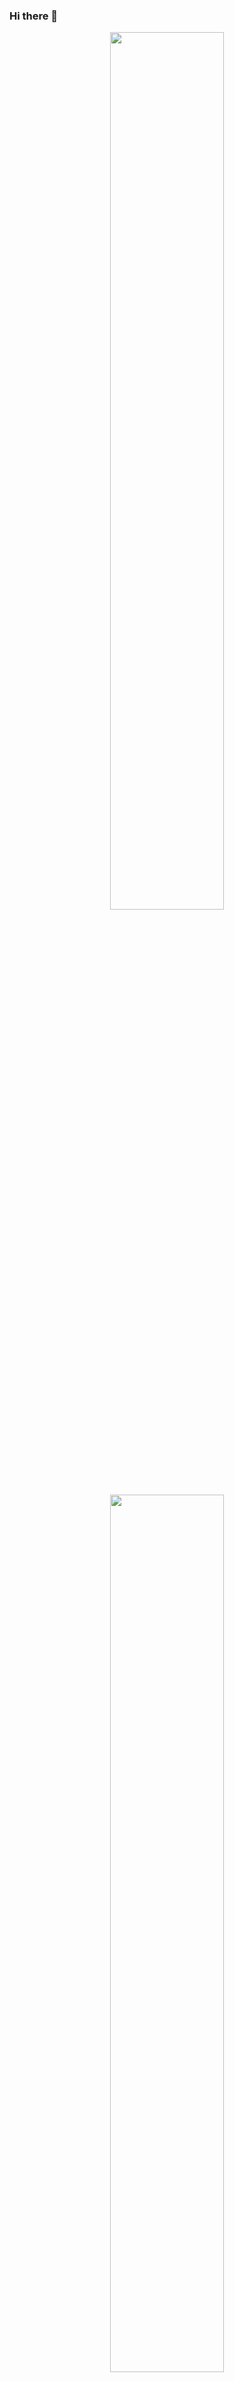 ### Hi there 👋
<style>
    img {
        width: 60%;
        display: block;
        margin-left: auto;
        margin-right: auto;
    }
    
</style>
<p align="center">
    <a href="https://www.linkedin.com/in/helderm01/" alt="Linkedin"><img src="https://image.flaticon.com/icons/svg/1409/1409945.svg"></a>
    <a href="mailto:helder.souza@pagueveloz.com.br" alt="Contact me"><img src="https://image.flaticon.com/icons/svg/732/732200.svg"></a>
</p>
